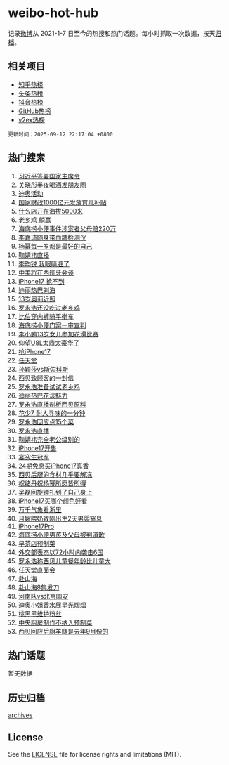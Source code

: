 # weibo-hot-hub

记录[微博](https://www.weibo.com)从 2021-1-7 日至今的热搜和热门话题。每小时抓取一次数据，按天[归档](archives)。

## 相关项目

- [知乎热榜](https://github.com/lonnyzhang423/zhihu-hot-hub)
- [头条热榜](https://github.com/lonnyzhang423/toutiao-hot-hub)
- [抖音热榜](https://github.com/lonnyzhang423/douyin-hot-hub)
- [GitHub热榜](https://github.com/lonnyzhang423/github-hot-hub)
- [v2ex热榜](https://github.com/lonnyzhang423/v2ex-hot-hub)


`更新时间：2025-09-12 22:17:04 +0800`

## 热门搜索

1. [习近平签署国家主席令](https://m.weibo.cn/search?containerid=100103type%3D1%26t%3D10%26q%3D%23%E4%B9%A0%E8%BF%91%E5%B9%B3%E7%AD%BE%E7%BD%B2%E5%9B%BD%E5%AE%B6%E4%B8%BB%E5%B8%AD%E4%BB%A4%23&stream_entry_id=51&isnewpage=1&extparam=seat%3D1%26cate%3D10103%26c_type%3D51%26q%3D%2523%25E4%25B9%25A0%25E8%25BF%2591%25E5%25B9%25B3%25E7%25AD%25BE%25E7%25BD%25B2%25E5%259B%25BD%25E5%25AE%25B6%25E4%25B8%25BB%25E5%25B8%25AD%25E4%25BB%25A4%2523%26filter_type%3Drealtimehot%26stream_entry_id%3D51%26pos%3D0%26dgr%3D0%26display_time%3D1757686623%26pre_seqid%3D17576866230160203120852)
1. [关晓彤半夜喝酒发朋友圈](https://m.weibo.cn/search?containerid=100103type%3D1%26t%3D10%26q%3D%E5%85%B3%E6%99%93%E5%BD%A4%E5%8D%8A%E5%A4%9C%E5%96%9D%E9%85%92%E5%8F%91%E6%9C%8B%E5%8F%8B%E5%9C%88&stream_entry_id=31&isnewpage=1&extparam=seat%3D1%26filter_type%3Drealtimehot%26c_type%3D31%26flag%3D1%26realpos%3D1%26lcate%3D5001%26band_rank%3D1%26q%3D%25E5%2585%25B3%25E6%2599%2593%25E5%25BD%25A4%25E5%258D%258A%25E5%25A4%259C%25E5%2596%259D%25E9%2585%2592%25E5%258F%2591%25E6%259C%258B%25E5%258F%258B%25E5%259C%2588%26cate%3D5001%26stream_entry_id%3D31%26pos%3D0%26dgr%3D0%26display_time%3D1757686623%26pre_seqid%3D17576866230160203120852)
1. [迪奥活动](https://m.weibo.cn/search?containerid=100103type%3D1%26t%3D10%26q%3D%E8%BF%AA%E5%A5%A5%E6%B4%BB%E5%8A%A8&stream_entry_id=31&isnewpage=1&extparam=seat%3D1%26filter_type%3Drealtimehot%26c_type%3D31%26flag%3D0%26realpos%3D2%26lcate%3D5001%26band_rank%3D2%26q%3D%25E8%25BF%25AA%25E5%25A5%25A5%25E6%25B4%25BB%25E5%258A%25A8%26cate%3D5001%26stream_entry_id%3D31%26pos%3D1%26dgr%3D0%26display_time%3D1757686623%26pre_seqid%3D17576866230160203120852)
1. [国家财政1000亿元发放育儿补贴](https://m.weibo.cn/search?containerid=100103type%3D1%26t%3D10%26q%3D%23%E5%9B%BD%E5%AE%B6%E8%B4%A2%E6%94%BF1000%E4%BA%BF%E5%85%83%E5%8F%91%E6%94%BE%E8%82%B2%E5%84%BF%E8%A1%A5%E8%B4%B4%23&stream_entry_id=31&isnewpage=1&extparam=seat%3D1%26filter_type%3Drealtimehot%26c_type%3D31%26flag%3D0%26realpos%3D3%26lcate%3D5001%26band_rank%3D3%26q%3D%2523%25E5%259B%25BD%25E5%25AE%25B6%25E8%25B4%25A2%25E6%2594%25BF1000%25E4%25BA%25BF%25E5%2585%2583%25E5%258F%2591%25E6%2594%25BE%25E8%2582%25B2%25E5%2584%25BF%25E8%25A1%25A5%25E8%25B4%25B4%2523%26cate%3D5001%26stream_entry_id%3D31%26pos%3D2%26dgr%3D0%26display_time%3D1757686623%26pre_seqid%3D17576866230160203120852)
1. [什么店开在海拔5000米](https://m.weibo.cn/search?containerid=100103type%3D1%26t%3D10%26q%3D%23%E4%BB%80%E4%B9%88%E5%BA%97%E5%BC%80%E5%9C%A8%E6%B5%B7%E6%8B%945000%E7%B1%B3%23&stream_entry_id=31&isnewpage=1&extparam=seat%3D1%26adid%3D300861%26filter_type%3Drealtimehot%26c_type%3D31%26cate%3D5001%26q%3D%2523%25E4%25BB%2580%25E4%25B9%2588%25E5%25BA%2597%25E5%25BC%2580%25E5%259C%25A8%25E6%25B5%25B7%25E6%258B%25945000%25E7%25B1%25B3%2523%26lcate%3D5001%26band_rank%3D4%26stream_entry_id%3D31%26topic_ad%3D1%26is_ad_pos%3D1%26pos%3D3%26dgr%3D0%26display_time%3D1757686623%26pre_seqid%3D17576866230160203120852)
1. [老乡鸡 躺赢](https://m.weibo.cn/search?containerid=100103type%3D1%26t%3D10%26q%3D%E8%80%81%E4%B9%A1%E9%B8%A1+%E8%BA%BA%E8%B5%A2&stream_entry_id=31&isnewpage=1&extparam=seat%3D1%26filter_type%3Drealtimehot%26c_type%3D31%26flag%3D1%26realpos%3D4%26lcate%3D5001%26band_rank%3D4%26q%3D%25E8%2580%2581%25E4%25B9%25A1%25E9%25B8%25A1%2520%25E8%25BA%25BA%25E8%25B5%25A2%26cate%3D5001%26stream_entry_id%3D31%26pos%3D4%26dgr%3D0%26display_time%3D1757686623%26pre_seqid%3D17576866230160203120852)
1. [海底捞小便事件涉案者父母赔220万](https://m.weibo.cn/search?containerid=100103type%3D1%26t%3D10%26q%3D%23%E6%B5%B7%E5%BA%95%E6%8D%9E%E5%B0%8F%E4%BE%BF%E4%BA%8B%E4%BB%B6%E6%B6%89%E6%A1%88%E8%80%85%E7%88%B6%E6%AF%8D%E8%B5%94220%E4%B8%87%23&stream_entry_id=31&isnewpage=1&extparam=seat%3D1%26filter_type%3Drealtimehot%26c_type%3D31%26flag%3D0%26realpos%3D5%26lcate%3D5001%26band_rank%3D5%26q%3D%2523%25E6%25B5%25B7%25E5%25BA%2595%25E6%258D%259E%25E5%25B0%258F%25E4%25BE%25BF%25E4%25BA%258B%25E4%25BB%25B6%25E6%25B6%2589%25E6%25A1%2588%25E8%2580%2585%25E7%2588%25B6%25E6%25AF%258D%25E8%25B5%2594220%25E4%25B8%2587%2523%26cate%3D5001%26stream_entry_id%3D31%26pos%3D5%26dgr%3D0%26display_time%3D1757686623%26pre_seqid%3D17576866230160203120852)
1. [李嘉琦随身带血糖检测仪](https://m.weibo.cn/search?containerid=100103type%3D1%26t%3D10%26q%3D%E6%9D%8E%E5%98%89%E7%90%A6%E9%9A%8F%E8%BA%AB%E5%B8%A6%E8%A1%80%E7%B3%96%E6%A3%80%E6%B5%8B%E4%BB%AA&stream_entry_id=31&isnewpage=1&extparam=seat%3D1%26filter_type%3Drealtimehot%26c_type%3D31%26flag%3D1%26realpos%3D6%26lcate%3D5001%26band_rank%3D6%26q%3D%25E6%259D%258E%25E5%2598%2589%25E7%2590%25A6%25E9%259A%258F%25E8%25BA%25AB%25E5%25B8%25A6%25E8%25A1%2580%25E7%25B3%2596%25E6%25A3%2580%25E6%25B5%258B%25E4%25BB%25AA%26cate%3D5001%26stream_entry_id%3D31%26pos%3D6%26dgr%3D0%26display_time%3D1757686623%26pre_seqid%3D17576866230160203120852)
1. [杨幂每一岁都是最好的自己](https://m.weibo.cn/search?containerid=100103type%3D1%26t%3D10%26q%3D%23%E6%9D%A8%E5%B9%82%E6%AF%8F%E4%B8%80%E5%B2%81%E9%83%BD%E6%98%AF%E6%9C%80%E5%A5%BD%E7%9A%84%E8%87%AA%E5%B7%B1%23&stream_entry_id=31&isnewpage=1&extparam=seat%3D1%26adid%3D300274%26filter_type%3Drealtimehot%26c_type%3D31%26cate%3D5001%26q%3D%2523%25E6%259D%25A8%25E5%25B9%2582%25E6%25AF%258F%25E4%25B8%2580%25E5%25B2%2581%25E9%2583%25BD%25E6%2598%25AF%25E6%259C%2580%25E5%25A5%25BD%25E7%259A%2584%25E8%2587%25AA%25E5%25B7%25B1%2523%26lcate%3D5001%26band_rank%3D7%26stream_entry_id%3D31%26topic_ad%3D1%26is_ad_pos%3D1%26pos%3D7%26dgr%3D0%26display_time%3D1757686623%26pre_seqid%3D17576866230160203120852)
1. [鞠婧祎直播](https://m.weibo.cn/search?containerid=100103type%3D1%26t%3D10%26q%3D%23%E9%9E%A0%E5%A9%A7%E7%A5%8E%E7%9B%B4%E6%92%AD%23&stream_entry_id=31&isnewpage=1&extparam=seat%3D1%26filter_type%3Drealtimehot%26c_type%3D31%26flag%3D1%26realpos%3D7%26lcate%3D5001%26band_rank%3D7%26q%3D%2523%25E9%259E%25A0%25E5%25A9%25A7%25E7%25A5%258E%25E7%259B%25B4%25E6%2592%25AD%2523%26cate%3D5001%26stream_entry_id%3D31%26pos%3D8%26dgr%3D0%26display_time%3D1757686623%26pre_seqid%3D17576866230160203120852)
1. [李昀锐 我眼睛脏了](https://m.weibo.cn/search?containerid=100103type%3D1%26t%3D10%26q%3D%E6%9D%8E%E6%98%80%E9%94%90+%E6%88%91%E7%9C%BC%E7%9D%9B%E8%84%8F%E4%BA%86&stream_entry_id=31&isnewpage=1&extparam=seat%3D1%26filter_type%3Drealtimehot%26c_type%3D31%26flag%3D1%26realpos%3D8%26lcate%3D5001%26band_rank%3D8%26q%3D%25E6%259D%258E%25E6%2598%2580%25E9%2594%2590%2520%25E6%2588%2591%25E7%259C%25BC%25E7%259D%259B%25E8%2584%258F%25E4%25BA%2586%26cate%3D5001%26stream_entry_id%3D31%26pos%3D9%26dgr%3D0%26display_time%3D1757686623%26pre_seqid%3D17576866230160203120852)
1. [中美将在西班牙会谈](https://m.weibo.cn/search?containerid=100103type%3D1%26t%3D10%26q%3D%23%E4%B8%AD%E7%BE%8E%E5%B0%86%E5%9C%A8%E8%A5%BF%E7%8F%AD%E7%89%99%E4%BC%9A%E8%B0%88%23&stream_entry_id=31&isnewpage=1&extparam=seat%3D1%26filter_type%3Drealtimehot%26c_type%3D31%26flag%3D1%26realpos%3D9%26lcate%3D5001%26band_rank%3D9%26q%3D%2523%25E4%25B8%25AD%25E7%25BE%258E%25E5%25B0%2586%25E5%259C%25A8%25E8%25A5%25BF%25E7%258F%25AD%25E7%2589%2599%25E4%25BC%259A%25E8%25B0%2588%2523%26cate%3D5001%26stream_entry_id%3D31%26pos%3D10%26dgr%3D0%26display_time%3D1757686623%26pre_seqid%3D17576866230160203120852)
1. [iPhone17 抢不到](https://m.weibo.cn/search?containerid=100103type%3D1%26t%3D10%26q%3DiPhone17+%E6%8A%A2%E4%B8%8D%E5%88%B0&stream_entry_id=31&isnewpage=1&extparam=seat%3D1%26filter_type%3Drealtimehot%26c_type%3D31%26flag%3D1%26realpos%3D10%26lcate%3D5001%26band_rank%3D10%26q%3DiPhone17%2520%25E6%258A%25A2%25E4%25B8%258D%25E5%2588%25B0%26cate%3D5001%26stream_entry_id%3D31%26pos%3D11%26dgr%3D0%26display_time%3D1757686623%26pre_seqid%3D17576866230160203120852)
1. [迪丽热巴刘海](https://m.weibo.cn/search?containerid=100103type%3D1%26t%3D10%26q%3D%E8%BF%AA%E4%B8%BD%E7%83%AD%E5%B7%B4%E5%88%98%E6%B5%B7&stream_entry_id=31&isnewpage=1&extparam=seat%3D1%26filter_type%3Drealtimehot%26c_type%3D31%26flag%3D0%26realpos%3D11%26lcate%3D5001%26band_rank%3D11%26q%3D%25E8%25BF%25AA%25E4%25B8%25BD%25E7%2583%25AD%25E5%25B7%25B4%25E5%2588%2598%25E6%25B5%25B7%26cate%3D5001%26stream_entry_id%3D31%26pos%3D12%26dgr%3D0%26display_time%3D1757686623%26pre_seqid%3D17576866230160203120852)
1. [13岁奥莉近照](https://m.weibo.cn/search?containerid=100103type%3D1%26t%3D10%26q%3D%2313%E5%B2%81%E5%A5%A5%E8%8E%89%E8%BF%91%E7%85%A7%23&stream_entry_id=31&isnewpage=1&extparam=seat%3D1%26filter_type%3Drealtimehot%26c_type%3D31%26flag%3D1%26realpos%3D12%26lcate%3D5001%26band_rank%3D12%26q%3D%252313%25E5%25B2%2581%25E5%25A5%25A5%25E8%258E%2589%25E8%25BF%2591%25E7%2585%25A7%2523%26cate%3D5001%26stream_entry_id%3D31%26pos%3D13%26dgr%3D0%26display_time%3D1757686623%26pre_seqid%3D17576866230160203120852)
1. [罗永浩还没吃过老乡鸡](https://m.weibo.cn/search?containerid=100103type%3D1%26t%3D10%26q%3D%23%E7%BD%97%E6%B0%B8%E6%B5%A9%E8%BF%98%E6%B2%A1%E5%90%83%E8%BF%87%E8%80%81%E4%B9%A1%E9%B8%A1%23&stream_entry_id=31&isnewpage=1&extparam=seat%3D1%26filter_type%3Drealtimehot%26c_type%3D31%26flag%3D1%26realpos%3D13%26lcate%3D5001%26band_rank%3D13%26q%3D%2523%25E7%25BD%2597%25E6%25B0%25B8%25E6%25B5%25A9%25E8%25BF%2598%25E6%25B2%25A1%25E5%2590%2583%25E8%25BF%2587%25E8%2580%2581%25E4%25B9%25A1%25E9%25B8%25A1%2523%26cate%3D5001%26stream_entry_id%3D31%26pos%3D14%26dgr%3D0%26display_time%3D1757686623%26pre_seqid%3D17576866230160203120852)
1. [比伯穿内裤骑平衡车](https://m.weibo.cn/search?containerid=100103type%3D1%26t%3D10%26q%3D%23%E6%AF%94%E4%BC%AF%E7%A9%BF%E5%86%85%E8%A3%A4%E9%AA%91%E5%B9%B3%E8%A1%A1%E8%BD%A6%23&stream_entry_id=31&isnewpage=1&extparam=seat%3D1%26filter_type%3Drealtimehot%26c_type%3D31%26flag%3D0%26realpos%3D14%26lcate%3D5001%26band_rank%3D14%26q%3D%2523%25E6%25AF%2594%25E4%25BC%25AF%25E7%25A9%25BF%25E5%2586%2585%25E8%25A3%25A4%25E9%25AA%2591%25E5%25B9%25B3%25E8%25A1%25A1%25E8%25BD%25A6%2523%26cate%3D5001%26stream_entry_id%3D31%26pos%3D15%26dgr%3D0%26display_time%3D1757686623%26pre_seqid%3D17576866230160203120852)
1. [海底捞小便门案一审宣判](https://m.weibo.cn/search?containerid=100103type%3D1%26t%3D10%26q%3D%23%E6%B5%B7%E5%BA%95%E6%8D%9E%E5%B0%8F%E4%BE%BF%E9%97%A8%E6%A1%88%E4%B8%80%E5%AE%A1%E5%AE%A3%E5%88%A4%23&stream_entry_id=31&isnewpage=1&extparam=seat%3D1%26filter_type%3Drealtimehot%26c_type%3D31%26flag%3D0%26realpos%3D15%26lcate%3D5001%26band_rank%3D15%26q%3D%2523%25E6%25B5%25B7%25E5%25BA%2595%25E6%258D%259E%25E5%25B0%258F%25E4%25BE%25BF%25E9%2597%25A8%25E6%25A1%2588%25E4%25B8%2580%25E5%25AE%25A1%25E5%25AE%25A3%25E5%2588%25A4%2523%26cate%3D5001%26stream_entry_id%3D31%26pos%3D16%26dgr%3D0%26display_time%3D1757686623%26pre_seqid%3D17576866230160203120852)
1. [李小鹏13岁女儿参加花滑比赛](https://m.weibo.cn/search?containerid=100103type%3D1%26t%3D10%26q%3D%23%E6%9D%8E%E5%B0%8F%E9%B9%8F13%E5%B2%81%E5%A5%B3%E5%84%BF%E5%8F%82%E5%8A%A0%E8%8A%B1%E6%BB%91%E6%AF%94%E8%B5%9B%23&stream_entry_id=31&isnewpage=1&extparam=seat%3D1%26filter_type%3Drealtimehot%26c_type%3D31%26flag%3D1%26realpos%3D16%26lcate%3D5001%26band_rank%3D16%26q%3D%2523%25E6%259D%258E%25E5%25B0%258F%25E9%25B9%258F13%25E5%25B2%2581%25E5%25A5%25B3%25E5%2584%25BF%25E5%258F%2582%25E5%258A%25A0%25E8%258A%25B1%25E6%25BB%2591%25E6%25AF%2594%25E8%25B5%259B%2523%26cate%3D5001%26stream_entry_id%3D31%26pos%3D17%26dgr%3D0%26display_time%3D1757686623%26pre_seqid%3D17576866230160203120852)
1. [仰望U8L太鼎太豪华了](https://m.weibo.cn/search?containerid=100103type%3D1%26t%3D10%26q%3D%23%E4%BB%B0%E6%9C%9BU8L%E5%A4%AA%E9%BC%8E%E5%A4%AA%E8%B1%AA%E5%8D%8E%E4%BA%86%23&stream_entry_id=31&isnewpage=1&extparam=seat%3D1%26filter_type%3Drealtimehot%26c_type%3D31%26flag%3D1%26realpos%3D17%26lcate%3D5001%26band_rank%3D17%26q%3D%2523%25E4%25BB%25B0%25E6%259C%259BU8L%25E5%25A4%25AA%25E9%25BC%258E%25E5%25A4%25AA%25E8%25B1%25AA%25E5%258D%258E%25E4%25BA%2586%2523%26cate%3D5001%26stream_entry_id%3D31%26pos%3D18%26dgr%3D0%26display_time%3D1757686623%26pre_seqid%3D17576866230160203120852)
1. [抢iPhone17](https://m.weibo.cn/search?containerid=100103type%3D1%26t%3D10%26q%3D%E6%8A%A2iPhone17&stream_entry_id=31&isnewpage=1&extparam=seat%3D1%26filter_type%3Drealtimehot%26c_type%3D31%26flag%3D0%26realpos%3D18%26lcate%3D5001%26band_rank%3D18%26q%3D%25E6%258A%25A2iPhone17%26cate%3D5001%26stream_entry_id%3D31%26pos%3D19%26dgr%3D0%26display_time%3D1757686623%26pre_seqid%3D17576866230160203120852)
1. [任天堂](https://m.weibo.cn/search?containerid=100103type%3D1%26t%3D10%26q%3D%E4%BB%BB%E5%A4%A9%E5%A0%82&stream_entry_id=31&isnewpage=1&extparam=seat%3D1%26filter_type%3Drealtimehot%26c_type%3D31%26flag%3D1%26realpos%3D19%26lcate%3D5001%26band_rank%3D19%26q%3D%25E4%25BB%25BB%25E5%25A4%25A9%25E5%25A0%2582%26cate%3D5001%26stream_entry_id%3D31%26pos%3D20%26dgr%3D0%26display_time%3D1757686623%26pre_seqid%3D17576866230160203120852)
1. [孙颖莎vs斯佐科斯](https://m.weibo.cn/search?containerid=100103type%3D1%26t%3D10%26q%3D%23%E5%AD%99%E9%A2%96%E8%8E%8Evs%E6%96%AF%E4%BD%90%E7%A7%91%E6%96%AF%23&stream_entry_id=31&isnewpage=1&extparam=seat%3D1%26filter_type%3Drealtimehot%26c_type%3D31%26flag%3D1%26realpos%3D20%26lcate%3D5001%26band_rank%3D20%26q%3D%2523%25E5%25AD%2599%25E9%25A2%2596%25E8%258E%258Evs%25E6%2596%25AF%25E4%25BD%2590%25E7%25A7%2591%25E6%2596%25AF%2523%26cate%3D5001%26stream_entry_id%3D31%26pos%3D21%26dgr%3D0%26display_time%3D1757686623%26pre_seqid%3D17576866230160203120852)
1. [西贝致顾客的一封信](https://m.weibo.cn/search?containerid=100103type%3D1%26t%3D10%26q%3D%23%E8%A5%BF%E8%B4%9D%E8%87%B4%E9%A1%BE%E5%AE%A2%E7%9A%84%E4%B8%80%E5%B0%81%E4%BF%A1%23&stream_entry_id=31&isnewpage=1&extparam=seat%3D1%26filter_type%3Drealtimehot%26c_type%3D31%26flag%3D0%26realpos%3D21%26lcate%3D5001%26band_rank%3D21%26q%3D%2523%25E8%25A5%25BF%25E8%25B4%259D%25E8%2587%25B4%25E9%25A1%25BE%25E5%25AE%25A2%25E7%259A%2584%25E4%25B8%2580%25E5%25B0%2581%25E4%25BF%25A1%2523%26cate%3D5001%26stream_entry_id%3D31%26pos%3D22%26dgr%3D0%26display_time%3D1757686623%26pre_seqid%3D17576866230160203120852)
1. [罗永浩准备试试老乡鸡](https://m.weibo.cn/search?containerid=100103type%3D1%26t%3D10%26q%3D%23%E7%BD%97%E6%B0%B8%E6%B5%A9%E5%87%86%E5%A4%87%E8%AF%95%E8%AF%95%E8%80%81%E4%B9%A1%E9%B8%A1%23&stream_entry_id=31&isnewpage=1&extparam=seat%3D1%26filter_type%3Drealtimehot%26c_type%3D31%26flag%3D1%26realpos%3D22%26lcate%3D5001%26band_rank%3D22%26q%3D%2523%25E7%25BD%2597%25E6%25B0%25B8%25E6%25B5%25A9%25E5%2587%2586%25E5%25A4%2587%25E8%25AF%2595%25E8%25AF%2595%25E8%2580%2581%25E4%25B9%25A1%25E9%25B8%25A1%2523%26cate%3D5001%26stream_entry_id%3D31%26pos%3D23%26dgr%3D0%26display_time%3D1757686623%26pre_seqid%3D17576866230160203120852)
1. [迪丽热巴花漾魅力](https://m.weibo.cn/search?containerid=100103type%3D1%26t%3D10%26q%3D%23%E8%BF%AA%E4%B8%BD%E7%83%AD%E5%B7%B4%E8%8A%B1%E6%BC%BE%E9%AD%85%E5%8A%9B%23&stream_entry_id=31&isnewpage=1&extparam=seat%3D1%26filter_type%3Drealtimehot%26c_type%3D31%26flag%3D1%26realpos%3D23%26lcate%3D5001%26band_rank%3D23%26q%3D%2523%25E8%25BF%25AA%25E4%25B8%25BD%25E7%2583%25AD%25E5%25B7%25B4%25E8%258A%25B1%25E6%25BC%25BE%25E9%25AD%2585%25E5%258A%259B%2523%26cate%3D5001%26stream_entry_id%3D31%26pos%3D24%26dgr%3D0%26display_time%3D1757686623%26pre_seqid%3D17576866230160203120852)
1. [罗永浩直播剖析西贝原料](https://m.weibo.cn/search?containerid=100103type%3D1%26t%3D10%26q%3D%23%E7%BD%97%E6%B0%B8%E6%B5%A9%E7%9B%B4%E6%92%AD%E5%89%96%E6%9E%90%E8%A5%BF%E8%B4%9D%E5%8E%9F%E6%96%99%23&stream_entry_id=31&isnewpage=1&extparam=seat%3D1%26filter_type%3Drealtimehot%26c_type%3D31%26flag%3D1%26realpos%3D24%26lcate%3D5001%26band_rank%3D24%26q%3D%2523%25E7%25BD%2597%25E6%25B0%25B8%25E6%25B5%25A9%25E7%259B%25B4%25E6%2592%25AD%25E5%2589%2596%25E6%259E%2590%25E8%25A5%25BF%25E8%25B4%259D%25E5%258E%259F%25E6%2596%2599%2523%26cate%3D5001%26stream_entry_id%3D31%26pos%3D25%26dgr%3D0%26display_time%3D1757686623%26pre_seqid%3D17576866230160203120852)
1. [花少7  耐人寻味的一分钟](https://m.weibo.cn/search?containerid=100103type%3D1%26t%3D10%26q%3D%E8%8A%B1%E5%B0%917++%E8%80%90%E4%BA%BA%E5%AF%BB%E5%91%B3%E7%9A%84%E4%B8%80%E5%88%86%E9%92%9F&stream_entry_id=31&isnewpage=1&extparam=seat%3D1%26filter_type%3Drealtimehot%26c_type%3D31%26flag%3D0%26realpos%3D25%26lcate%3D5001%26band_rank%3D25%26q%3D%25E8%258A%25B1%25E5%25B0%25917%2520%2520%25E8%2580%2590%25E4%25BA%25BA%25E5%25AF%25BB%25E5%2591%25B3%25E7%259A%2584%25E4%25B8%2580%25E5%2588%2586%25E9%2592%259F%26cate%3D5001%26stream_entry_id%3D31%26pos%3D26%26dgr%3D0%26display_time%3D1757686623%26pre_seqid%3D17576866230160203120852)
1. [罗永浩回应点15个菜](https://m.weibo.cn/search?containerid=100103type%3D1%26t%3D10%26q%3D%23%E7%BD%97%E6%B0%B8%E6%B5%A9%E5%9B%9E%E5%BA%94%E7%82%B915%E4%B8%AA%E8%8F%9C%23&stream_entry_id=31&isnewpage=1&extparam=seat%3D1%26filter_type%3Drealtimehot%26c_type%3D31%26flag%3D1%26realpos%3D26%26lcate%3D5001%26band_rank%3D26%26q%3D%2523%25E7%25BD%2597%25E6%25B0%25B8%25E6%25B5%25A9%25E5%259B%259E%25E5%25BA%2594%25E7%2582%25B915%25E4%25B8%25AA%25E8%258F%259C%2523%26cate%3D5001%26stream_entry_id%3D31%26pos%3D27%26dgr%3D0%26display_time%3D1757686623%26pre_seqid%3D17576866230160203120852)
1. [罗永浩直播](https://m.weibo.cn/search?containerid=100103type%3D1%26t%3D10%26q%3D%E7%BD%97%E6%B0%B8%E6%B5%A9%E7%9B%B4%E6%92%AD&stream_entry_id=31&isnewpage=1&extparam=seat%3D1%26filter_type%3Drealtimehot%26c_type%3D31%26flag%3D0%26realpos%3D27%26lcate%3D5001%26band_rank%3D27%26q%3D%25E7%25BD%2597%25E6%25B0%25B8%25E6%25B5%25A9%25E7%259B%25B4%25E6%2592%25AD%26cate%3D5001%26stream_entry_id%3D31%26pos%3D28%26dgr%3D0%26display_time%3D1757686623%26pre_seqid%3D17576866230160203120852)
1. [鞠婧祎完全老公级别的](https://m.weibo.cn/search?containerid=100103type%3D1%26t%3D10%26q%3D%E9%9E%A0%E5%A9%A7%E7%A5%8E%E5%AE%8C%E5%85%A8%E8%80%81%E5%85%AC%E7%BA%A7%E5%88%AB%E7%9A%84&stream_entry_id=31&isnewpage=1&extparam=seat%3D1%26filter_type%3Drealtimehot%26c_type%3D31%26flag%3D1%26realpos%3D28%26lcate%3D5001%26band_rank%3D28%26q%3D%25E9%259E%25A0%25E5%25A9%25A7%25E7%25A5%258E%25E5%25AE%258C%25E5%2585%25A8%25E8%2580%2581%25E5%2585%25AC%25E7%25BA%25A7%25E5%2588%25AB%25E7%259A%2584%26cate%3D5001%26stream_entry_id%3D31%26pos%3D29%26dgr%3D0%26display_time%3D1757686623%26pre_seqid%3D17576866230160203120852)
1. [iPhone17开售](https://m.weibo.cn/search?containerid=100103type%3D1%26t%3D10%26q%3D%23iPhone17%E5%BC%80%E5%94%AE%23&stream_entry_id=31&isnewpage=1&extparam=seat%3D1%26filter_type%3Drealtimehot%26c_type%3D31%26flag%3D1%26realpos%3D29%26lcate%3D5001%26band_rank%3D29%26q%3D%2523iPhone17%25E5%25BC%2580%25E5%2594%25AE%2523%26cate%3D5001%26stream_entry_id%3D31%26pos%3D30%26dgr%3D0%26display_time%3D1757686623%26pre_seqid%3D17576866230160203120852)
1. [宴究生冠军](https://m.weibo.cn/search?containerid=100103type%3D1%26t%3D10%26q%3D%E5%AE%B4%E7%A9%B6%E7%94%9F%E5%86%A0%E5%86%9B&stream_entry_id=31&isnewpage=1&extparam=seat%3D1%26filter_type%3Drealtimehot%26c_type%3D31%26flag%3D1%26realpos%3D30%26lcate%3D5001%26band_rank%3D30%26q%3D%25E5%25AE%25B4%25E7%25A9%25B6%25E7%2594%259F%25E5%2586%25A0%25E5%2586%259B%26cate%3D5001%26stream_entry_id%3D31%26pos%3D31%26dgr%3D0%26display_time%3D1757686623%26pre_seqid%3D17576866230160203120852)
1. [24期免息买iPhone17真香](https://m.weibo.cn/search?containerid=100103type%3D1%26t%3D10%26q%3D24%E6%9C%9F%E5%85%8D%E6%81%AF%E4%B9%B0iPhone17%E7%9C%9F%E9%A6%99&stream_entry_id=31&isnewpage=1&extparam=seat%3D1%26filter_type%3Drealtimehot%26c_type%3D31%26flag%3D1%26realpos%3D31%26lcate%3D5001%26band_rank%3D31%26q%3D24%25E6%259C%259F%25E5%2585%258D%25E6%2581%25AF%25E4%25B9%25B0iPhone17%25E7%259C%259F%25E9%25A6%2599%26cate%3D5001%26stream_entry_id%3D31%26pos%3D32%26dgr%3D0%26display_time%3D1757686623%26pre_seqid%3D17576866230160203120852)
1. [西贝后厨的食材几乎要解冻](https://m.weibo.cn/search?containerid=100103type%3D1%26t%3D10%26q%3D%23%E8%A5%BF%E8%B4%9D%E5%90%8E%E5%8E%A8%E7%9A%84%E9%A3%9F%E6%9D%90%E5%87%A0%E4%B9%8E%E8%A6%81%E8%A7%A3%E5%86%BB%23&stream_entry_id=31&isnewpage=1&extparam=seat%3D1%26filter_type%3Drealtimehot%26c_type%3D31%26flag%3D0%26realpos%3D32%26lcate%3D5001%26band_rank%3D32%26q%3D%2523%25E8%25A5%25BF%25E8%25B4%259D%25E5%2590%258E%25E5%258E%25A8%25E7%259A%2584%25E9%25A3%259F%25E6%259D%2590%25E5%2587%25A0%25E4%25B9%258E%25E8%25A6%2581%25E8%25A7%25A3%25E5%2586%25BB%2523%26cate%3D5001%26stream_entry_id%3D31%26pos%3D33%26dgr%3D0%26display_time%3D1757686623%26pre_seqid%3D17576866230160203120852)
1. [祝绪丹祝杨幂所愿皆所得](https://m.weibo.cn/search?containerid=100103type%3D1%26t%3D10%26q%3D%23%E7%A5%9D%E7%BB%AA%E4%B8%B9%E7%A5%9D%E6%9D%A8%E5%B9%82%E6%89%80%E6%84%BF%E7%9A%86%E6%89%80%E5%BE%97%23&stream_entry_id=31&isnewpage=1&extparam=seat%3D1%26filter_type%3Drealtimehot%26c_type%3D31%26flag%3D0%26realpos%3D33%26lcate%3D5001%26band_rank%3D33%26q%3D%2523%25E7%25A5%259D%25E7%25BB%25AA%25E4%25B8%25B9%25E7%25A5%259D%25E6%259D%25A8%25E5%25B9%2582%25E6%2589%2580%25E6%2584%25BF%25E7%259A%2586%25E6%2589%2580%25E5%25BE%2597%2523%26cate%3D5001%26stream_entry_id%3D31%26pos%3D34%26dgr%3D0%26display_time%3D1757686623%26pre_seqid%3D17576866230160203120852)
1. [吴磊回旋镖扎到了自己身上](https://m.weibo.cn/search?containerid=100103type%3D1%26t%3D10%26q%3D%E5%90%B4%E7%A3%8A%E5%9B%9E%E6%97%8B%E9%95%96%E6%89%8E%E5%88%B0%E4%BA%86%E8%87%AA%E5%B7%B1%E8%BA%AB%E4%B8%8A&stream_entry_id=31&isnewpage=1&extparam=seat%3D1%26filter_type%3Drealtimehot%26c_type%3D31%26flag%3D1%26realpos%3D34%26lcate%3D5001%26band_rank%3D34%26q%3D%25E5%2590%25B4%25E7%25A3%258A%25E5%259B%259E%25E6%2597%258B%25E9%2595%2596%25E6%2589%258E%25E5%2588%25B0%25E4%25BA%2586%25E8%2587%25AA%25E5%25B7%25B1%25E8%25BA%25AB%25E4%25B8%258A%26cate%3D5001%26stream_entry_id%3D31%26pos%3D35%26dgr%3D0%26display_time%3D1757686623%26pre_seqid%3D17576866230160203120852)
1. [iPhone17买哪个颜色好看](https://m.weibo.cn/search?containerid=100103type%3D1%26t%3D10%26q%3D%23iPhone17%E4%B9%B0%E5%93%AA%E4%B8%AA%E9%A2%9C%E8%89%B2%E5%A5%BD%E7%9C%8B%23&stream_entry_id=31&isnewpage=1&extparam=seat%3D1%26filter_type%3Drealtimehot%26c_type%3D31%26flag%3D1%26realpos%3D35%26lcate%3D5001%26band_rank%3D35%26q%3D%2523iPhone17%25E4%25B9%25B0%25E5%2593%25AA%25E4%25B8%25AA%25E9%25A2%259C%25E8%2589%25B2%25E5%25A5%25BD%25E7%259C%258B%2523%26cate%3D5001%26stream_entry_id%3D31%26pos%3D36%26dgr%3D0%26display_time%3D1757686623%26pre_seqid%3D17576866230160203120852)
1. [万千气象看浙里](https://m.weibo.cn/search?containerid=100103type%3D1%26t%3D10%26q%3D%23%E4%B8%87%E5%8D%83%E6%B0%94%E8%B1%A1%E7%9C%8B%E6%B5%99%E9%87%8C%23&stream_entry_id=31&isnewpage=1&extparam=seat%3D1%26filter_type%3Drealtimehot%26c_type%3D31%26flag%3D1%26realpos%3D36%26lcate%3D5001%26band_rank%3D36%26q%3D%2523%25E4%25B8%2587%25E5%258D%2583%25E6%25B0%2594%25E8%25B1%25A1%25E7%259C%258B%25E6%25B5%2599%25E9%2587%258C%2523%26cate%3D5001%26stream_entry_id%3D31%26pos%3D37%26dgr%3D0%26display_time%3D1757686623%26pre_seqid%3D17576866230160203120852)
1. [月嫂喂奶致刚出生2天男婴窒息](https://m.weibo.cn/search?containerid=100103type%3D1%26t%3D10%26q%3D%23%E6%9C%88%E5%AB%82%E5%96%82%E5%A5%B6%E8%87%B4%E5%88%9A%E5%87%BA%E7%94%9F2%E5%A4%A9%E7%94%B7%E5%A9%B4%E7%AA%92%E6%81%AF%23&stream_entry_id=31&isnewpage=1&extparam=seat%3D1%26filter_type%3Drealtimehot%26c_type%3D31%26flag%3D0%26realpos%3D37%26lcate%3D5001%26band_rank%3D37%26q%3D%2523%25E6%259C%2588%25E5%25AB%2582%25E5%2596%2582%25E5%25A5%25B6%25E8%2587%25B4%25E5%2588%259A%25E5%2587%25BA%25E7%2594%259F2%25E5%25A4%25A9%25E7%2594%25B7%25E5%25A9%25B4%25E7%25AA%2592%25E6%2581%25AF%2523%26cate%3D5001%26stream_entry_id%3D31%26pos%3D38%26dgr%3D0%26display_time%3D1757686623%26pre_seqid%3D17576866230160203120852)
1. [iPhone17Pro](https://m.weibo.cn/search?containerid=100103type%3D1%26t%3D10%26q%3D%23iPhone17Pro%23&stream_entry_id=31&isnewpage=1&extparam=seat%3D1%26filter_type%3Drealtimehot%26c_type%3D31%26flag%3D0%26realpos%3D38%26lcate%3D5001%26band_rank%3D38%26q%3D%2523iPhone17Pro%2523%26cate%3D5001%26stream_entry_id%3D31%26pos%3D39%26dgr%3D0%26display_time%3D1757686623%26pre_seqid%3D17576866230160203120852)
1. [海底捞小便男孩及父母被判道歉](https://m.weibo.cn/search?containerid=100103type%3D1%26t%3D10%26q%3D%23%E6%B5%B7%E5%BA%95%E6%8D%9E%E5%B0%8F%E4%BE%BF%E7%94%B7%E5%AD%A9%E5%8F%8A%E7%88%B6%E6%AF%8D%E8%A2%AB%E5%88%A4%E9%81%93%E6%AD%89%23&stream_entry_id=31&isnewpage=1&extparam=seat%3D1%26filter_type%3Drealtimehot%26c_type%3D31%26flag%3D0%26realpos%3D39%26lcate%3D5001%26band_rank%3D39%26q%3D%2523%25E6%25B5%25B7%25E5%25BA%2595%25E6%258D%259E%25E5%25B0%258F%25E4%25BE%25BF%25E7%2594%25B7%25E5%25AD%25A9%25E5%258F%258A%25E7%2588%25B6%25E6%25AF%258D%25E8%25A2%25AB%25E5%2588%25A4%25E9%2581%2593%25E6%25AD%2589%2523%26cate%3D5001%26stream_entry_id%3D31%26pos%3D40%26dgr%3D0%26display_time%3D1757686623%26pre_seqid%3D17576866230160203120852)
1. [早茶店预制菜](https://m.weibo.cn/search?containerid=100103type%3D1%26t%3D10%26q%3D%E6%97%A9%E8%8C%B6%E5%BA%97%E9%A2%84%E5%88%B6%E8%8F%9C&stream_entry_id=31&isnewpage=1&extparam=seat%3D1%26filter_type%3Drealtimehot%26c_type%3D31%26flag%3D1%26realpos%3D40%26lcate%3D5001%26band_rank%3D40%26q%3D%25E6%2597%25A9%25E8%258C%25B6%25E5%25BA%2597%25E9%25A2%2584%25E5%2588%25B6%25E8%258F%259C%26cate%3D5001%26stream_entry_id%3D31%26pos%3D41%26dgr%3D0%26display_time%3D1757686623%26pre_seqid%3D17576866230160203120852)
1. [外交部表态以72小时内袭击6国](https://m.weibo.cn/search?containerid=100103type%3D1%26t%3D10%26q%3D%23%E5%A4%96%E4%BA%A4%E9%83%A8%E8%A1%A8%E6%80%81%E4%BB%A572%E5%B0%8F%E6%97%B6%E5%86%85%E8%A2%AD%E5%87%BB6%E5%9B%BD%23&stream_entry_id=31&isnewpage=1&extparam=seat%3D1%26filter_type%3Drealtimehot%26c_type%3D31%26flag%3D1%26realpos%3D41%26lcate%3D5001%26band_rank%3D41%26q%3D%2523%25E5%25A4%2596%25E4%25BA%25A4%25E9%2583%25A8%25E8%25A1%25A8%25E6%2580%2581%25E4%25BB%25A572%25E5%25B0%258F%25E6%2597%25B6%25E5%2586%2585%25E8%25A2%25AD%25E5%2587%25BB6%25E5%259B%25BD%2523%26cate%3D5001%26stream_entry_id%3D31%26pos%3D42%26dgr%3D0%26display_time%3D1757686623%26pre_seqid%3D17576866230160203120852)
1. [罗永浩称西贝儿童餐年龄比儿童大](https://m.weibo.cn/search?containerid=100103type%3D1%26t%3D10%26q%3D%23%E7%BD%97%E6%B0%B8%E6%B5%A9%E7%A7%B0%E8%A5%BF%E8%B4%9D%E5%84%BF%E7%AB%A5%E9%A4%90%E5%B9%B4%E9%BE%84%E6%AF%94%E5%84%BF%E7%AB%A5%E5%A4%A7%23&stream_entry_id=31&isnewpage=1&extparam=seat%3D1%26filter_type%3Drealtimehot%26c_type%3D31%26flag%3D1%26realpos%3D42%26lcate%3D5001%26band_rank%3D42%26q%3D%2523%25E7%25BD%2597%25E6%25B0%25B8%25E6%25B5%25A9%25E7%25A7%25B0%25E8%25A5%25BF%25E8%25B4%259D%25E5%2584%25BF%25E7%25AB%25A5%25E9%25A4%2590%25E5%25B9%25B4%25E9%25BE%2584%25E6%25AF%2594%25E5%2584%25BF%25E7%25AB%25A5%25E5%25A4%25A7%2523%26cate%3D5001%26stream_entry_id%3D31%26pos%3D43%26dgr%3D0%26display_time%3D1757686623%26pre_seqid%3D17576866230160203120852)
1. [任天堂直面会](https://m.weibo.cn/search?containerid=100103type%3D1%26t%3D10%26q%3D%23%E4%BB%BB%E5%A4%A9%E5%A0%82%E7%9B%B4%E9%9D%A2%E4%BC%9A%23&stream_entry_id=31&isnewpage=1&extparam=seat%3D1%26filter_type%3Drealtimehot%26c_type%3D31%26flag%3D1%26realpos%3D43%26lcate%3D5001%26band_rank%3D43%26q%3D%2523%25E4%25BB%25BB%25E5%25A4%25A9%25E5%25A0%2582%25E7%259B%25B4%25E9%259D%25A2%25E4%25BC%259A%2523%26cate%3D5001%26stream_entry_id%3D31%26pos%3D44%26dgr%3D0%26display_time%3D1757686623%26pre_seqid%3D17576866230160203120852)
1. [赴山海](https://m.weibo.cn/search?containerid=100103type%3D1%26t%3D10%26q%3D%E8%B5%B4%E5%B1%B1%E6%B5%B7&stream_entry_id=31&isnewpage=1&extparam=seat%3D1%26filter_type%3Drealtimehot%26c_type%3D31%26flag%3D0%26realpos%3D44%26lcate%3D5001%26band_rank%3D44%26q%3D%25E8%25B5%25B4%25E5%25B1%25B1%25E6%25B5%25B7%26cate%3D5001%26stream_entry_id%3D31%26pos%3D45%26dgr%3D0%26display_time%3D1757686623%26pre_seqid%3D17576866230160203120852)
1. [赴山海8集发刀](https://m.weibo.cn/search?containerid=100103type%3D1%26t%3D10%26q%3D%E8%B5%B4%E5%B1%B1%E6%B5%B78%E9%9B%86%E5%8F%91%E5%88%80&stream_entry_id=31&isnewpage=1&extparam=seat%3D1%26filter_type%3Drealtimehot%26c_type%3D31%26flag%3D1%26realpos%3D45%26lcate%3D5001%26band_rank%3D45%26q%3D%25E8%25B5%25B4%25E5%25B1%25B1%25E6%25B5%25B78%25E9%259B%2586%25E5%258F%2591%25E5%2588%2580%26cate%3D5001%26stream_entry_id%3D31%26pos%3D46%26dgr%3D0%26display_time%3D1757686623%26pre_seqid%3D17576866230160203120852)
1. [河南队vs北京国安](https://m.weibo.cn/search?containerid=100103type%3D1%26t%3D10%26q%3D%23%E6%B2%B3%E5%8D%97%E9%98%9Fvs%E5%8C%97%E4%BA%AC%E5%9B%BD%E5%AE%89%23&stream_entry_id=31&isnewpage=1&extparam=seat%3D1%26filter_type%3Drealtimehot%26c_type%3D31%26flag%3D1%26realpos%3D46%26lcate%3D5001%26band_rank%3D46%26q%3D%2523%25E6%25B2%25B3%25E5%258D%2597%25E9%2598%259Fvs%25E5%258C%2597%25E4%25BA%25AC%25E5%259B%25BD%25E5%25AE%2589%2523%26cate%3D5001%26stream_entry_id%3D31%26pos%3D47%26dgr%3D0%26display_time%3D1757686623%26pre_seqid%3D17576866230160203120852)
1. [迪奥小姐香水展星光熠熠](https://m.weibo.cn/search?containerid=100103type%3D1%26t%3D10%26q%3D%23%E8%BF%AA%E5%A5%A5%E5%B0%8F%E5%A7%90%E9%A6%99%E6%B0%B4%E5%B1%95%E6%98%9F%E5%85%89%E7%86%A0%E7%86%A0%23&stream_entry_id=31&isnewpage=1&extparam=seat%3D1%26filter_type%3Drealtimehot%26c_type%3D31%26flag%3D0%26realpos%3D47%26lcate%3D5001%26band_rank%3D47%26q%3D%2523%25E8%25BF%25AA%25E5%25A5%25A5%25E5%25B0%258F%25E5%25A7%2590%25E9%25A6%2599%25E6%25B0%25B4%25E5%25B1%2595%25E6%2598%259F%25E5%2585%2589%25E7%2586%25A0%25E7%2586%25A0%2523%26cate%3D5001%26stream_entry_id%3D31%26pos%3D48%26dgr%3D0%26display_time%3D1757686623%26pre_seqid%3D17576866230160203120852)
1. [桃黑黑维护粉丝](https://m.weibo.cn/search?containerid=100103type%3D1%26t%3D10%26q%3D%E6%A1%83%E9%BB%91%E9%BB%91%E7%BB%B4%E6%8A%A4%E7%B2%89%E4%B8%9D&stream_entry_id=31&isnewpage=1&extparam=seat%3D1%26filter_type%3Drealtimehot%26c_type%3D31%26flag%3D0%26realpos%3D48%26lcate%3D5001%26band_rank%3D48%26q%3D%25E6%25A1%2583%25E9%25BB%2591%25E9%25BB%2591%25E7%25BB%25B4%25E6%258A%25A4%25E7%25B2%2589%25E4%25B8%259D%26cate%3D5001%26stream_entry_id%3D31%26pos%3D49%26dgr%3D0%26display_time%3D1757686623%26pre_seqid%3D17576866230160203120852)
1. [中央厨房制作不纳入预制菜](https://m.weibo.cn/search?containerid=100103type%3D1%26t%3D10%26q%3D%23%E4%B8%AD%E5%A4%AE%E5%8E%A8%E6%88%BF%E5%88%B6%E4%BD%9C%E4%B8%8D%E7%BA%B3%E5%85%A5%E9%A2%84%E5%88%B6%E8%8F%9C%23&stream_entry_id=31&isnewpage=1&extparam=seat%3D1%26filter_type%3Drealtimehot%26c_type%3D31%26flag%3D1%26realpos%3D49%26lcate%3D5001%26band_rank%3D49%26q%3D%2523%25E4%25B8%25AD%25E5%25A4%25AE%25E5%258E%25A8%25E6%2588%25BF%25E5%2588%25B6%25E4%25BD%259C%25E4%25B8%258D%25E7%25BA%25B3%25E5%2585%25A5%25E9%25A2%2584%25E5%2588%25B6%25E8%258F%259C%2523%26cate%3D5001%26stream_entry_id%3D31%26pos%3D50%26dgr%3D0%26display_time%3D1757686623%26pre_seqid%3D17576866230160203120852)
1. [西贝回应后厨羊腿是去年9月份的](https://m.weibo.cn/search?containerid=100103type%3D1%26t%3D10%26q%3D%23%E8%A5%BF%E8%B4%9D%E5%9B%9E%E5%BA%94%E5%90%8E%E5%8E%A8%E7%BE%8A%E8%85%BF%E6%98%AF%E5%8E%BB%E5%B9%B49%E6%9C%88%E4%BB%BD%E7%9A%84%23&stream_entry_id=31&isnewpage=1&extparam=seat%3D1%26filter_type%3Drealtimehot%26c_type%3D31%26flag%3D1%26realpos%3D50%26lcate%3D5001%26band_rank%3D50%26q%3D%2523%25E8%25A5%25BF%25E8%25B4%259D%25E5%259B%259E%25E5%25BA%2594%25E5%2590%258E%25E5%258E%25A8%25E7%25BE%258A%25E8%2585%25BF%25E6%2598%25AF%25E5%258E%25BB%25E5%25B9%25B49%25E6%259C%2588%25E4%25BB%25BD%25E7%259A%2584%2523%26cate%3D5001%26stream_entry_id%3D31%26pos%3D51%26dgr%3D0%26display_time%3D1757686623%26pre_seqid%3D17576866230160203120852)

## 热门话题

暂无数据

## 历史归档

[archives](archives)

## License

See the [LICENSE](LICENSE) file for license rights and limitations (MIT).
